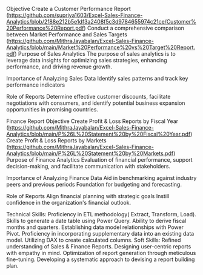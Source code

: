 Objective
Create a Customer Performance Report (https://github.com/supriya1603/Excel-Sales-Finance-Analytics/blob/2f88e212b5e1df3a2408f5c3d9784655974c21ce/Customer%20Performance%20Report.pdf)
Conduct a comprehensive comparison between Market Performance and Sales Targets (https://github.com/MithraJayabalan/Excel-Sales-Finance-Analytics/blob/main/Market%20Performance%20vs%20Target%20Report.pdf)
Purpose of Sales Analytics
The purpose of sales analytics is to leverage data insights for optimizing sales strategies, enhancing performance, and driving revenue growth.

Importance of Analyzing Sales Data
Identify sales patterns and track key performance indicators

Role of Reports
Determine effective customer discounts, facilitate negotiations with consumers, and identify potential business expansion opportunities in promising countries.

Finance Report
Objective
Create Profit & Loss Reports by Fiscal Year (https://github.com/MithraJayabalan/Excel-Sales-Finance-Analytics/blob/main/P%26L%20Statement%20by%20Fiscal%20Year.pdf)
Create Profit & Loss Reports by Markets (https://github.com/MithraJayabalan/Excel-Sales-Finance-Analytics/blob/main/P%26L%20Statement%20by%20Markets.pdf)
Purpose of Finance Analytics
Evaluation of financial performance, support decision-making, and facilitate communication with stakeholders.

Importance of Analyzing Finance Data
Aid in benchmarking against industry peers and previous periods Foundation for budgeting and forecasting.

Role of Reports
Align financial planning with strategic goals Instill confidence in the organization's financial outlook.

Technical Skills:
Proficiency in ETL methodology( Extract, Transform, Load).
Skills to generate a date table using Power Query.
Ability to derive fiscal months and quarters.
Establishing data model relationships with Power Pivot.
Proficiency in incorporating supplementary data into an existing data model.
Utilizing DAX to create calculated columns.
Soft Skills:
Refined understanding of Sales & Finance Reports.
Designing user-centric reports with empathy in mind.
Optimization of report generation through meticulous fine-tuning.
Developing a systematic approach to devising a report building plan.
